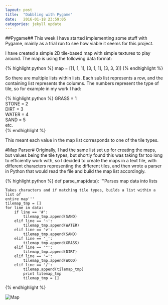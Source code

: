 ```yaml
---
layout: post
title:  "Dabbling with Pygame"
date:   2016-01-18 23:59:05
categories: jekyll update
---
```


##Pygame##
This week I have started implementing some stuff with Pygame, mainly as a trial
run to see how viable it seems for this project.

I have created a simple 2D tile-based map with simple textures to play around.
The map is using the following data format:

{% highlight python %}
map = [[1, 1, 1], [3, 1, 1], [3, 3, 3]]
{% endhighlight %}


So there are multiple lists within lists. Each sub list represents a row, and
the containing list represents the columns. The numbers represent the type of
tile, so for example in my work I had:

{% highlight python %}
GRASS = 1  
STONE = 2  
DIRT = 3  
WATER = 4  
SAND = 5  
etc.  
{% endhighlight %}

This meant each value in the map list corresponds to one of the tile types.

#Map Parser#
Originally, I had the same list set up for creating the maps, but values being
the tile types, but shortly found this was taking far too long to efficiently
work with, so I decided to create the maps in a text file, with different
characters representing the different tiles, and then wrote a parser in Python
that would read the file and build the map list accordingly.


{% highlight python %}
def parse_map(data):
    '''Parses map data into lists

    Takes characters and if matching tile types, builds a list within a list of
    entire map'''
    tilemap_tmp = []
    for line in data:
        if line == '#':
            tilemap_tmp.append(SAND)
        elif line == '~':
            tilemap_tmp.append(WATER)
        elif line == 'v':
            tilemap_tmp.append(SAND)
        elif line == '_':
            tilemap_tmp.append(GRASS)
        elif line == '"':
            tilemap_tmp.append(DIRT)
        elif line == '=':
            tilemap_tmp.append(WOOD)
        elif line == '/':
            tilemap.append(tilemap_tmp)
            print tilemap_tmp
            tilemap_tmp = []
{% endhighlight %}

![Map](http://i.imgur.com/COsNT3x.png)
    

[jekyll]:      http://jekyllrb.com
[jekyll-gh]:   https://github.com/jekyll/jekyll
[jekyll-help]: https://github.com/jekyll/jekyll-help
